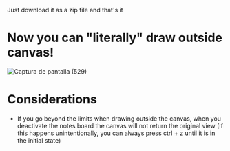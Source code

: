  Just download it as a zip file and that's it
 # Now you can "literally" draw outside canvas!
![Captura de pantalla (529)](https://github.com/user-attachments/assets/3189e510-d685-47b9-8a1c-8e4c33352201)
# Considerations
- If you go beyond the limits when drawing outside the canvas, when you deactivate the notes board the canvas will not return the original view (If this happens unintentionally, you can always press ctrl + z until it is in the initial state)
